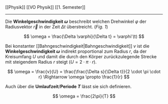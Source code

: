 [[Physik]] [[VO Physik]] [[1. Semester]]

---

Die **Winkelgeschwindigkeit $\omega$** beschreibt welchen Drehwinkel $\varphi$ der Radiusvektor $\vec{r}$ in der Zeit $\Delta t$ überstreicht. (*Fig. 1*)

$$
\omega = \frac{\Delta \varphi}{\Delta t} = \varphi'(t)
$$

Bei konstanter [[Bahngeschwindigkeit|Bahngeschwindigkeit]] $v$ ist die **Winkelgeschwindigkeit $\omega$** indirekt proportional zum Radius $r$, da der Kreisumfang $U$ und damit die durch den Körper zurückzulegende Strecke mit steigendem Radius $r$ steigt ($U = 2 \cdot \pi \cdot r$).

$$
\omega = \frac{v}{U} = \frac{\frac{\Delta s}{\Delta t}}{2 \cdot \pi \cdot r} \Rightarrow
\omega \propto \frac{1}{r}
$$

Auch über die **Umlaufzeit**/**Periode $T$** lässt sie sich definieren.

$$
\omega = \frac{2\pi}{T}
$$

